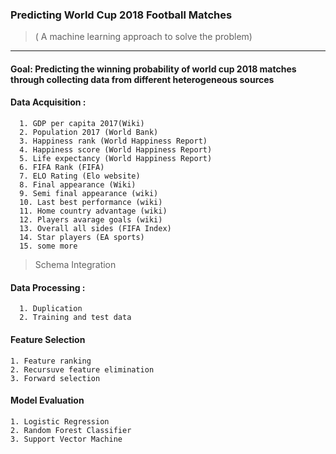 ### Predicting World Cup 2018 Football Matches
> ( A machine learning approach to solve the problem)
---

#### Goal: Predicting the winning probability of world cup 2018 matches through collecting data from different heterogeneous sources


   #### Data Acquisition :
      
      1. GDP per capita 2017(Wiki)
      2. Population 2017 (World Bank)
      3. Happiness rank (World Happiness Report)
      4. Happiness score (World Happiness Report)
      5. Life expectancy (World Happiness Report)
      6. FIFA Rank (FIFA)
      7. ELO Rating (Elo website)
      8. Final appearance (Wiki)
      9. Semi final appearance (wiki)
      10. Last best performance (wiki)
      11. Home country advantage (wiki)
      12. Players avarage goals (wiki)
      13. Overall all sides (FIFA Index)
      14. Star players (EA sports)
      15. some more
   > Schema Integration
  
  #### Data Processing :
      
      1. Duplication
      2. Training and test data
  #### Feature Selection
    1. Feature ranking
    2. Recursuve feature elimination
    3. Forward selection
    
  #### Model Evaluation
    1. Logistic Regression
    2. Random Forest Classifier
    3. Support Vector Machine



  
